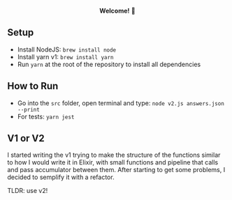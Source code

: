 <p align="center"><b>Welcome!</b> 👐️</p>

## Setup

- Install NodeJS: `brew install node`
- Install yarn v1: `brew install yarn`
- Run `yarn` at the root of the repository to install all dependencies

## How to Run
- Go into the `src` folder, open terminal and type: `node v2.js answers.json --print`
- For tests: `yarn jest`

## V1 or V2
I started writing the v1 trying to make the structure of the functions similar to how I would write it in Elixir, with small functions and pipeline that calls and pass accumulator between them. After starting to get some problems, I decided to semplify it with a refactor.

TLDR: use v2!
